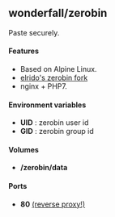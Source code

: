 ## wonderfall/zerobin

Paste securely.

#### Features
- Based on Alpine Linux.
- [elrido's zerobin fork](https://github.com/elrido/ZeroBin)
- nginx + PHP7.

#### Environment variables
- **UID** : zerobin user id
- **GID** : zerobin group id

#### Volumes
- **/zerobin/data**

#### Ports
- **80** [(reverse proxy!)](https://github.com/hardware/mailserver/wiki/Reverse-proxy-configuration)